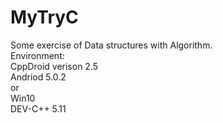 # MyTryC <br/>
Some exercise of Data structures with Algorithm. <br/>
Environment: <br/>
CppDroid verison 2.5 <br/>
Andriod 5.0.2 <br/>
or <br/>
Win10 <br/>
DEV-C++ 5.11 <br/>

